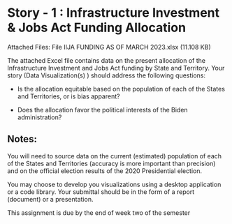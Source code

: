 # Story - 1 : Infrastructure Investment & Jobs Act Funding Allocation

Attached Files:
File IIJA FUNDING AS OF MARCH 2023.xlsx (11.108 KB)

The attached Excel file contains data on the present allocation of the Infrastructure Investment and Jobs Act funding by State and Territory.
Your story (Data Visualization(s) ) should address the following questions:

- Is the allocation equitable based on the population of each of the States and Territories, or is bias apparent?

- Does the allocation favor the political interests of the Biden administration?


## Notes:
You will need to source data on the current (estimated) population of each of the States and Territories (accuracy is more important than precision) and on the official election results of the 2020 Presidential election.

You may choose to develop you visualizations using a desktop application or a code library. Your submittal should be in the form of a report (document) or a presentation.

This assignment is due by the end of week two of the semester
